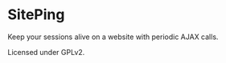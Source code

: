SitePing
========

Keep your sessions alive on a website with periodic AJAX calls.

Licensed under GPLv2.
